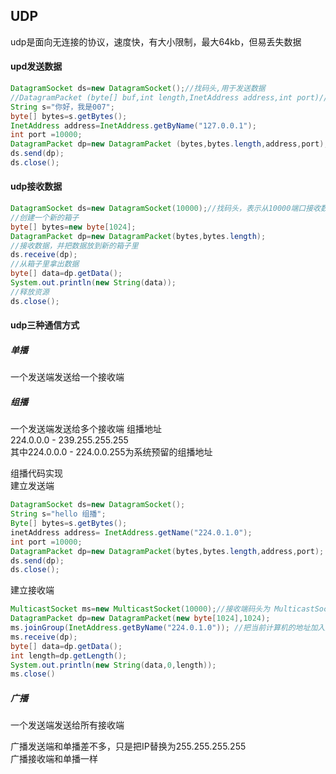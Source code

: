 ## UDP
udp是面向无连接的协议，速度快，有大小限制，最大64kb，但易丢失数据
#### upd发送数据
```java
DatagramSocket ds=new DatagramSocket();//找码头,用于发送数据
//DatagramPacket (byte[] buf,int length,InetAddress address,int port)//打包数据的格式
String s="你好，我是007";
byte[] bytes=s.getBytes();
InetAddress address=InetAddress.getByName("127.0.0.1");
int port =10000;
DatagramPacket dp=new DatagramPacket (bytes,bytes.length,address,port);
ds.send(dp);
ds.close();
```
#### udp接收数据
```java
DatagramSocket ds=new DatagramSocket(10000);//找码头，表示从10000端口接收数据
//创建一个新的箱子
byte[] bytes=new byte[1024];
DatagramPacket dp=new DatagramPacket(bytes,bytes.length);
//接收数据，并把数据放到新的箱子里
ds.receive(dp);
//从箱子里拿出数据
byte[] data=dp.getData();
System.out.println(new String(data));
//释放资源
ds.close();
```
#### udp三种通信方式
##### 单播
一个发送端发送给一个接收端   
##### 组播
一个发送端发送给多个接收端
组播地址  
224.0.0.0 - 239.255.255.255  
其中224.0.0.0 - 224.0.0.255为系统预留的组播地址  

组播代码实现  
建立发送端
```java
DatagramSocket ds=new DatagramSocket();
String s="hello 组播";
Byte[] bytes=s.getBytes();
inetAddress address= InetAddress.getName("224.0.1.0");
int port =10000;
DatagramPacket dp=new DatagramPacket(bytes,bytes.length,address,port);
ds.send(dp);
ds.close();
```
建立接收端  
```java
MulticastSocket ms=new MulticastSocket(10000);//接收端码头为 MulticastSocket
DatagramPacket dp=new DatagramPacket(new byte[1024],1024);
ms.joinGroup(InetAddress.getByName("224.0.1.0")); //把当前计算机的地址加入到组播地址中
ms.receive(dp);
byte[] data=dp.getData();
int length=dp.getLength();
System.out.println(new String(data,0,length));
ms.close()
```
##### 广播
一个发送端发送给所有接收端  

广播发送端和单播差不多，只是把IP替换为255.255.255.255  
广播接收端和单播一样
